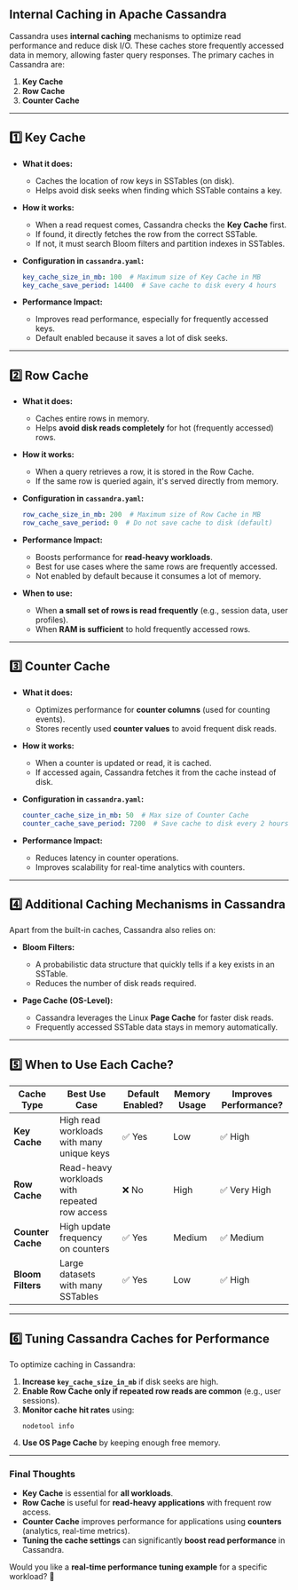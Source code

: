 ## **Internal Caching in Apache Cassandra**  

Cassandra uses **internal caching** mechanisms to optimize read performance and reduce disk I/O. These caches store frequently accessed data in memory, allowing faster query responses. The primary caches in Cassandra are:

1. **Key Cache**
2. **Row Cache**
3. **Counter Cache**

---

## **1️⃣ Key Cache**
- **What it does:**  
  - Caches the location of row keys in SSTables (on disk).  
  - Helps avoid disk seeks when finding which SSTable contains a key.  

- **How it works:**  
  - When a read request comes, Cassandra checks the **Key Cache** first.  
  - If found, it directly fetches the row from the correct SSTable.  
  - If not, it must search Bloom filters and partition indexes in SSTables.  

- **Configuration in `cassandra.yaml`:**
  ```yaml
  key_cache_size_in_mb: 100  # Maximum size of Key Cache in MB
  key_cache_save_period: 14400  # Save cache to disk every 4 hours
  ```

- **Performance Impact:**  
  - Improves read performance, especially for frequently accessed keys.  
  - Default enabled because it saves a lot of disk seeks.  

---

## **2️⃣ Row Cache**
- **What it does:**  
  - Caches entire rows in memory.  
  - Helps **avoid disk reads completely** for hot (frequently accessed) rows.  

- **How it works:**  
  - When a query retrieves a row, it is stored in the Row Cache.  
  - If the same row is queried again, it's served directly from memory.  

- **Configuration in `cassandra.yaml`:**
  ```yaml
  row_cache_size_in_mb: 200  # Maximum size of Row Cache in MB
  row_cache_save_period: 0  # Do not save cache to disk (default)
  ```

- **Performance Impact:**  
  - Boosts performance for **read-heavy workloads**.  
  - Best for use cases where the same rows are frequently accessed.  
  - Not enabled by default because it consumes a lot of memory.  

- **When to use:**  
  - When **a small set of rows is read frequently** (e.g., session data, user profiles).  
  - When **RAM is sufficient** to hold frequently accessed rows.  

---

## **3️⃣ Counter Cache**
- **What it does:**  
  - Optimizes performance for **counter columns** (used for counting events).  
  - Stores recently used **counter values** to avoid frequent disk reads.  

- **How it works:**  
  - When a counter is updated or read, it is cached.  
  - If accessed again, Cassandra fetches it from the cache instead of disk.  

- **Configuration in `cassandra.yaml`:**
  ```yaml
  counter_cache_size_in_mb: 50  # Max size of Counter Cache
  counter_cache_save_period: 7200  # Save cache to disk every 2 hours
  ```

- **Performance Impact:**  
  - Reduces latency in counter operations.  
  - Improves scalability for real-time analytics with counters.  

---

## **4️⃣ Additional Caching Mechanisms in Cassandra**
Apart from the built-in caches, Cassandra also relies on:
- **Bloom Filters:**  
  - A probabilistic data structure that quickly tells if a key exists in an SSTable.  
  - Reduces the number of disk reads required.  

- **Page Cache (OS-Level):**  
  - Cassandra leverages the Linux **Page Cache** for faster disk reads.  
  - Frequently accessed SSTable data stays in memory automatically.  

---

## **5️⃣ When to Use Each Cache?**
| **Cache Type** | **Best Use Case** | **Default Enabled?** | **Memory Usage** | **Improves Performance?** |
|--------------|----------------|----------------|--------------|----------------|
| **Key Cache** | High read workloads with many unique keys | ✅ Yes | Low | ✅ High |
| **Row Cache** | Read-heavy workloads with repeated row access | ❌ No | High | ✅ Very High |
| **Counter Cache** | High update frequency on counters | ✅ Yes | Medium | ✅ Medium |
| **Bloom Filters** | Large datasets with many SSTables | ✅ Yes | Low | ✅ High |

---

## **6️⃣ Tuning Cassandra Caches for Performance**
To optimize caching in Cassandra:
1. **Increase `key_cache_size_in_mb`** if disk seeks are high.  
2. **Enable Row Cache only if repeated row reads are common** (e.g., user sessions).  
3. **Monitor cache hit rates** using:  
   ```cql
   nodetool info
   ```
4. **Use OS Page Cache** by keeping enough free memory.  

---

### **Final Thoughts**
- **Key Cache** is essential for **all workloads**.  
- **Row Cache** is useful for **read-heavy applications** with frequent row access.  
- **Counter Cache** improves performance for applications using **counters** (analytics, real-time metrics).  
- **Tuning the cache settings** can significantly **boost read performance** in Cassandra.  

Would you like a **real-time performance tuning example** for a specific workload? 🚀